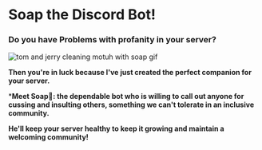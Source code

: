 # Soap the Discord Bot!

### Do you have Problems with profanity in your server?

![tom and jerry cleaning motuh with soap gif](https://media.tenor.com/RbOWIwfiCiwAAAAM/wash-mouth.gif)

**Then you're in luck because I've just created the perfect companion for your server.**

***Meet Soap🧼: the dependable bot who is willing to call out anyone for cussing and insulting others, something we can't tolerate in an inclusive community.**

**He'll keep your server healthy to keep it growing and maintain a welcoming community!**
